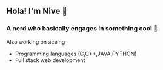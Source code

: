 ## Hola! I'm Nive 🤞
### A nerd who basically engages in something cool 🦾
Also working on aceing
* Programming languages (C,C++,JAVA,PYTHON)
* Full stack web development




